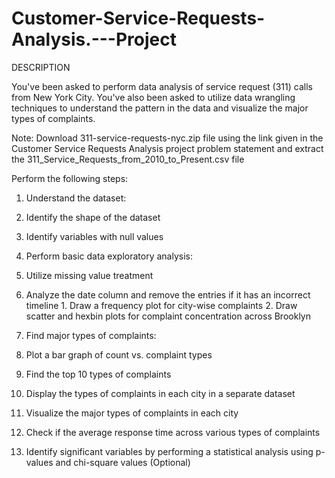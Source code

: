 # Customer-Service-Requests-Analysis.---Project

DESCRIPTION

You've been asked to perform data analysis of service request (311) calls from New York City. You've also been asked to utilize data wrangling techniques to understand the pattern in the data and visualize the major types of complaints.

 

Note: Download 311-service-requests-nyc.zip file using the link given in the Customer Service Requests Analysis project problem statement and extract the 311_Service_Requests_from_2010_to_Present.csv file

 

Perform the following steps:

1. Understand the dataset:
  1. Identify the shape of the dataset
  2. Identify variables with null values
  
2. Perform basic data exploratory analysis:
  1. Utilize missing value treatment
  2. Analyze the date column and remove the entries if it has an incorrect timeline
    1. Draw a frequency plot for city-wise complaints
    2. Draw scatter and hexbin plots for complaint concentration across Brooklyn
    
3. Find major types of complaints:

  1. Plot a bar graph of count vs. complaint types
  2. Find the top 10 types of complaints
  3. Display the types of complaints in each city in a separate dataset
 

4. Visualize the major types of complaints in each city

5. Check if the average response time across various types of complaints

6. Identify significant variables by performing a statistical analysis using p-values and chi-square values (Optional)

